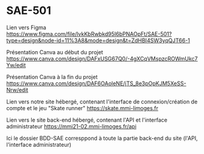 # SAE-501

Lien vers Figma 
https://www.figma.com/file/lvkKbRwbkd95I6bPNAOpFt/SAE-501?type=design&node-id=11%3A8&mode=design&t=ZdHBI4SW3yqQJT66-1

Présentation Canva au début du projet
https://www.canva.com/design/DAFxUSG67Q0/-4gXCqVMspzcROWmUkc7Yw/edit

Présentation Canva à la fin du projet
https://www.canva.com/design/DAF6OAoleNE/jTS_8e3pOpKJM5XeSS-Nrw/edit

Lien vers notre site hébergé, contenant l'interface de connexion/création de compte et le jeu "Skate runner"
https://skate.mmi-limoges.fr

Lien vers le site back-end hébergé, contenant l'API et l'interface administrateur
https://mmi21-02.mmi-limoges.fr/api

Ici le dossier BDD-SAE corresppond à toute la partie back-end du site (l'API, l'interface administrateur)
